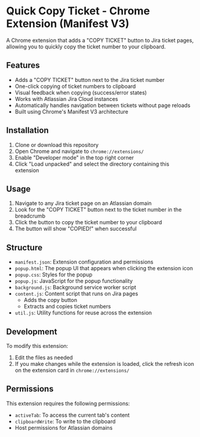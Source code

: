 # Quick Copy Ticket - Chrome Extension (Manifest V3)

A Chrome extension that adds a "COPY TICKET" button to Jira ticket pages, allowing you to quickly copy the ticket number to your clipboard.

## Features

- Adds a "COPY TICKET" button next to the Jira ticket number
- One-click copying of ticket numbers to clipboard
- Visual feedback when copying (success/error states)
- Works with Atlassian Jira Cloud instances
- Automatically handles navigation between tickets without page reloads
- Built using Chrome's Manifest V3 architecture

## Installation

1. Clone or download this repository
2. Open Chrome and navigate to `chrome://extensions/`
3. Enable "Developer mode" in the top right corner
4. Click "Load unpacked" and select the directory containing this extension

## Usage

1. Navigate to any Jira ticket page on an Atlassian domain
2. Look for the "COPY TICKET" button next to the ticket number in the breadcrumb
3. Click the button to copy the ticket number to your clipboard
4. The button will show "COPIED!" when successful

## Structure

- `manifest.json`: Extension configuration and permissions
- `popup.html`: The popup UI that appears when clicking the extension icon
- `popup.css`: Styles for the popup
- `popup.js`: JavaScript for the popup functionality
- `background.js`: Background service worker script
- `content.js`: Content script that runs on Jira pages
  - Adds the copy button
  - Extracts and copies ticket numbers
- `util.js`: Utility functions for reuse across the extension

## Development

To modify this extension:

1. Edit the files as needed
2. If you make changes while the extension is loaded, click the refresh icon on the extension card in `chrome://extensions/`

## Permissions

This extension requires the following permissions:
- `activeTab`: To access the current tab's content
- `clipboardWrite`: To write to the clipboard
- Host permissions for Atlassian domains 